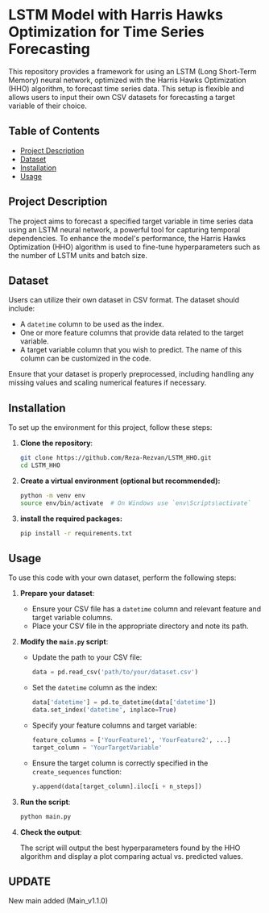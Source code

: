# LSTM Model with Harris Hawks Optimization for Time Series Forecasting

This repository provides a framework for using an LSTM (Long Short-Term Memory) neural network, optimized with the Harris Hawks Optimization (HHO) algorithm, to forecast time series data. This setup is flexible and allows users to input their own CSV datasets for forecasting a target variable of their choice.

## Table of Contents

- [Project Description](#project-description)
- [Dataset](#dataset)
- [Installation](#installation)
- [Usage](#usage)


## Project Description

The project aims to forecast a specified target variable in time series data using an LSTM neural network, a powerful tool for capturing temporal dependencies. To enhance the model's performance, the Harris Hawks Optimization (HHO) algorithm is used to fine-tune hyperparameters such as the number of LSTM units and batch size.

## Dataset

Users can utilize their own dataset in CSV format. The dataset should include:

- A `datetime` column to be used as the index.
- One or more feature columns that provide data related to the target variable.
- A target variable column that you wish to predict. The name of this column can be customized in the code.

Ensure that your dataset is properly preprocessed, including handling any missing values and scaling numerical features if necessary.

## Installation

To set up the environment for this project, follow these steps:

1. **Clone the repository**:
   ```bash
   git clone https://github.com/Reza-Rezvan/LSTM_HHO.git
   cd LSTM_HHO

2. **Create a virtual environment (optional but recommended):**
   ```bash
   python -m venv env
   source env/bin/activate  # On Windows use `env\Scripts\activate`
4. **install the required packages:**
   ```bash
   pip install -r requirements.txt

## Usage

To use this code with your own dataset, perform the following steps:

1. **Prepare your dataset**:
   - Ensure your CSV file has a `datetime` column and relevant feature and target variable columns.
   - Place your CSV file in the appropriate directory and note its path.

2. **Modify the `main.py` script**:
   - Update the path to your CSV file:
     ```python
     data = pd.read_csv('path/to/your/dataset.csv')
     ```
   - Set the `datetime` column as the index:
     ```python
     data['datetime'] = pd.to_datetime(data['datetime'])
     data.set_index('datetime', inplace=True)
     ```
   - Specify your feature columns and target variable:
     ```python
     feature_columns = ['YourFeature1', 'YourFeature2', ...]
     target_column = 'YourTargetVariable'
     ```
   - Ensure the target column is correctly specified in the `create_sequences` function:
     ```python
     y.append(data[target_column].iloc[i + n_steps])
     ```

3. **Run the script**:
   ```bash
   python main.py
4. **Check the output**:

   The script will output the best hyperparameters found by the HHO algorithm and display a plot comparing actual vs. predicted values.

## UPDATE
New main added (Main_v1.1.0)

